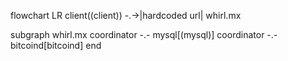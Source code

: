 flowchart LR
client((client)) -.->|hardcoded url| whirl.mx


subgraph whirl.mx
    coordinator -.- mysql[(mysql)]
    coordinator -.- bitcoind[bitcoind]
end
